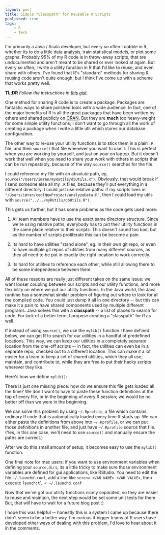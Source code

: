 ```yaml
---
layout: post
title: Simple "Classpath" for Reusable R Scripts
published: true
tags:
    - R
    - Tech
---
```


I'm primarily a Java / Scala developer, but every so often I dabble in R, whether its to do a little
data analysis, train statistical models, or plot some graphs.  Probably 95% of my R code is in throw-away
scripts, that are undocumented and aren't meant to be shared or ever looked at again.  But every
so often, I write a utility function in R that I'd like to reuse, and even share with others.  I've
found that R's "standard" methods for sharing & reusing code aren't quite enough, but I think I've
come up with a scheme that works pretty well.

**TL;DR** *Follow the instructions in [this
gist](https://gist.github.com/squito/c1a094b1aee0fe6e84cf)*.

One method for sharing R code is to create a package.
Packages are fantastic ways to share polished tools with a wide
audience.  In fact, one of the major benefits of R is all the great packages that have been
written by others and shared publicly on [CRAN](http://cran.r-project.org/).  But they are **much**
too heavy-weight for some simple utility functions; I don't want to
go through all the work of creating a package when I write a little util which stores our 
database configuration.  

The other way to re-use your utility functions is to stick them in a plain `.R` file, and then
`source()` that file whenever you want to use it.  This is perfect when you are working by yourself,
and just on your on laptop.  But it doesn't work that well when you need to share your
work with others in scripts that can be run repeatably, because of the way `source()` searches
for the file.

I could reference my file with an absolute path, eg. `source("/Users/imran/myRutils/dbUtils.R")`.
Obviously, that would break if I send someone else all my `.R` files, because they'll put everything
in a different directory.  I could just use relative paths: if my scripts lives in
`"/Users/imran/coolNewProject/analyzeData.R"`, then I could load my utils with
`source("../../myRUtils/dbUtils.R")`.

This gets us further, but it has some problems as the code gets used more:

1. All team members have to use the exact same directory structure.  Since we're using relative
paths, everybody has to put their utility functions in the same place relative to their scripts.
This doesn't sound too bad, but as the number of scripts proliferate this can be become a pain.

2. Its hard to have utilities "stand alone", eg. in their own git repo, or even to have multiple git
repos of utilities from many different sources, as they all need to be put in exactly the right
location to work correctly.

3. Its hard for utilities to reference each other, while still allowing there to be some
independence between them.

All of these reasons are really just different takes on the same issue: we want looser coupling
between our scripts and our utility functions, and more flexibility on where we put our utility
functions.  In the Java world, the Java runtime has a somewhat
similar problem of figuring out where to look for all the compiled code.  You could just dump it all
in one directory -- but this can make it a pain to have shared components used by multiple different
programs.  Java solves this with a **classpath** -- a list of places to search for code.  For lack
of a better term, I propose creating a "classpath" for R as well.

If instead of using `source()`, we use the `mylib()` function I have defined below, we can get R to
search for our utilities in a handful of predefined locations.  This way, we can keep our utilities
in a completely separate location from the one-off scripts -- in fact, the utilities can even be in
a separate repo, checked out to a different location.  This can make it a lot easier for a team to
keep a set of shared utilities, which they all use, maintain, and contribute to, while they are free
to put their hacky scripts wherever they like.

Here's how we define `mylib()`:

<script src="https://gist.github.com/squito/c1a094b1aee0fe6e84cf.js?file=mylib.R"></script>

There is just one missing piece: how do we ensure this file gets loaded all the time?  We don't want
to have to paste these function definitions at the top of every file, or in the beginning of every R
session; we would be no better off than we were in the beginning.

We can solve this problem by using `~/.Rprofile`, a file which contains ordinary R code that 
is automatically loaded every time R starts up.  We can either paste the definitions from above into
`~/.Rprofile`, or we can put those definitions in another file, and just have `~/.Rprofile` source
that file.  (Yes, in this one case, we'll need to use `source()` and manually
ensure the paths are correct.)

After we do this small amount of setup, it becomes easy to use the `mylib()` function:

<script src="https://gist.github.com/squito/c1a094b1aee0fe6e84cf.js?file=usage.R"></script>

One final note for mac users: if you want to use environment variables when defining your
`source.dirs`, its a little tricky to make sure those environment variables are defined for gui
applications, like RStudio.
You need to edit the file `~/.launchd.conf`, add
a line like `setenv <VAR_NAME> <VAR_VALUE>`,
then execute
`launchctl < ~/.launchd.conf`

Now that we've got our utility functions nicely separated, so they are easier to reuse and maintain,
the next step would be set some unit tests for them.  But, that will have to wait for a future blog
post :)

I hope this was helpful -- honestly this is a system I came up because there didn't seem to be a
better way.  I'm
curious if bigger teams of R users have developed other ways of dealing with this problem, I'd love
to hear about it in the comments.
